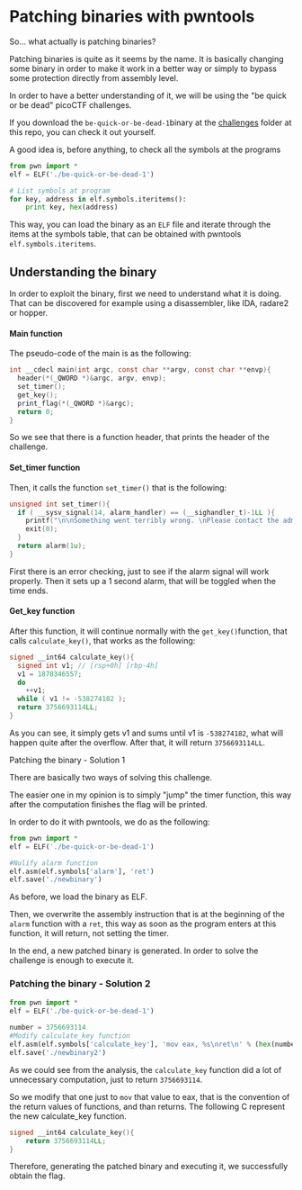 # Patching binaries with pwntools

So... what actually is patching binaries?

Patching binaries is quite as it seems by the name. It is basically changing some binary in order to make it work in a better way or simply to bypass some protection directly from assembly level.

In order to have a better understanding of it, we will be using the "be quick or be dead" picoCTF challenges.



If you download the `be-quick-or-be-dead-1`binary at the [challenges](challenges) folder at this repo, you can check it out yourself.

A good idea is, before anything, to check all the symbols at the programs

```python
from pwn import *
elf = ELF('./be-quick-or-be-dead-1')

# List symbols at program
for key, address in elf.symbols.iteritems():
    print key, hex(address)
```

This way, you can load the binary as an `ELF` file and iterate through the items at the symbols table, that can be obtained with pwntools `elf.symbols.iteritems`.

## Understanding the binary

In order to exploit the binary, first we need to understand what it is doing.
That can be discovered for example using a disassembler, like IDA, radare2 or hopper.

#### Main function

The pseudo-code of the main is as the following:

```C
int __cdecl main(int argc, const char **argv, const char **envp){
  header(*(_QWORD *)&argc, argv, envp);
  set_timer();
  get_key();
  print_flag(*(_QWORD *)&argc);
  return 0;
}
```

So we see that there is a function header, that prints the header of the challenge.

#### Set_timer function

Then, it calls the function `set_timer()` that is the following:

```C
unsigned int set_timer(){
  if ( __sysv_signal(14, alarm_handler) == (__sighandler_t)-1LL ){
    printf("\n\nSomething went terribly wrong. \nPlease contact the admins with \"be-quick-or-be-dead-1.c:%d\".\n", 59LL);
    exit(0);
  }
  return alarm(1u);
}
```

First there is an error checking, just to see if the alarm signal will work properly.
Then it sets up a 1 second alarm, that will be toggled when the time ends.

#### Get_key function

After this function, it will continue normally with the `get_key()`function, that calls `calculate_key()`, that works as the following:

```C
signed __int64 calculate_key(){
  signed int v1; // [rsp+0h] [rbp-4h]
  v1 = 1878346557;
  do
    ++v1;
  while ( v1 != -538274182 );
  return 3756693114LL;
}
```

As you can see, it simply gets v1 and sums until v1 is `-538274182`, what will happen quite after the overflow. After that, it will return `3756693114LL`.



Patching the binary - Solution 1

There are basically two ways of solving this challenge.

The easier one in my opinion is to simply "jump" the timer function, this way after the computation finishes the flag will be printed.

In order to do it with pwntools, we do as the following:

``` python
from pwn import *
elf = ELF('./be-quick-or-be-dead-1')

#Nulify alarm function
elf.asm(elf.symbols['alarm'], 'ret')
elf.save('./newbinary')
```

As before, we load the binary as ELF.

Then, we overwrite the assembly instruction that is at the beginning of the `alarm` function with a `ret`, this way as soon as the program enters at this function, it will return, not setting the timer.

In the end, a new patched binary is generated. In order to solve the challenge is enough to execute it.



### Patching the binary - Solution 2

```python
from pwn import *
elf = ELF('./be-quick-or-be-dead-1')
    
number = 3756693114
#Modify calculate_key function 
elf.asm(elf.symbols['calculate_key'], 'mov eax, %s\nret\n' % (hex(number)))
elf.save('./newbinary2')
```

As we could see from the analysis, the `calculate_key` function did a lot of unnecessary computation, just to return `3756693114`.

So we modify that one just to `mov` that value to eax, that is the convention of the return values of functions, and than returns. The following C represent the new calculate_key function.

```C
signed __int64 calculate_key(){
    return 3756693114LL;
}
```

Therefore, generating the patched binary and executing it, we successfully obtain the flag.

